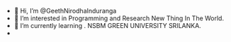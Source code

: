 - 👋 Hi, I’m @GeethNirodhaInduranga
- 👀 I’m interested in Programming and Research New Thing In The World.
- 🌱 I’m currently learning . NSBM GREEN UNIVERSITY SRILANKA.
- 


